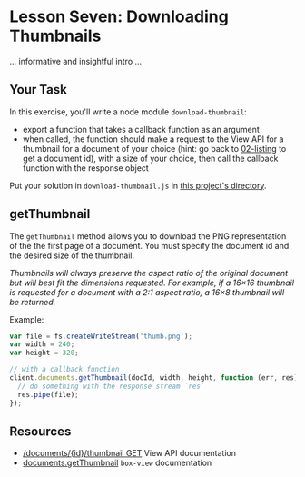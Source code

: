 # Lesson Seven: Downloading Thumbnails

... informative and insightful intro ...

## Your Task

In this exercise, you'll write a node module `download-thumbnail`:
- export a function that takes a callback function as an argument
- when called, the function should make a request to the View API for a thumbnail for a document of your choice (hint: go back to [02-listing]('/02-listing') to get a document id), with a size of your choice, then call the callback function with the response object

Put your solution in `download-thumbnail.js` in [this project's directory](/open/06-thumbnails).

## getThumbnail

The `getThumbnail` method allows you to download the PNG representation of the the first page of a document. You must specify the document id and the desired size of the thumbnail.

*Thumbnails will always preserve the aspect ratio of the original document but will best fit the dimensions requested. For example, if a 16×16 thumbnail is requested for a document with a 2:1 aspect ratio, a 16×8 thumbnail will be returned.*

Example:
```js
var file = fs.createWriteStream('thumb.png');
var width = 240;
var height = 320;

// with a callback function
client.documents.getThumbnail(docId, width, height, function (err, res) {
  // do something with the response stream `res`
  res.pipe(file);
});
```

## Resources

* [/documents/{id}/thumbnail GET](https://developers.box.com/view/#get-documents-id-thumbnail) View API documentation
* [documents.getThumbnail](https://www.npmjs.org/package/box-view#getthumbnail) `box-view` documentation
